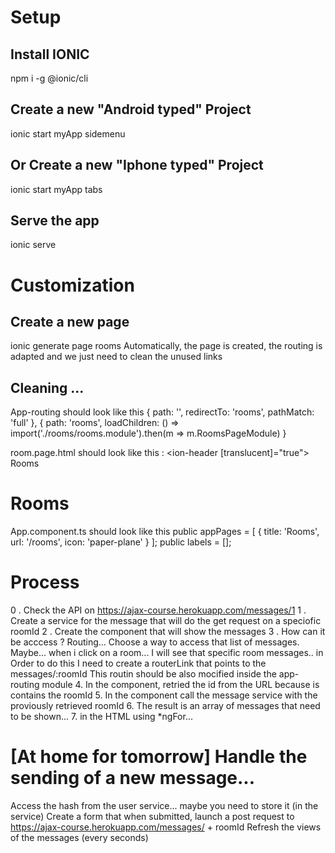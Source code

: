 # Setup
## Install IONIC
npm i -g @ionic/cli

## Create a new "Android typed" Project
ionic start myApp sidemenu

## Or Create a new "Iphone typed" Project
ionic start myApp tabs

## Serve the app
ionic serve

# Customization

## Create a new page
ionic generate page rooms
Automatically, the page is created, the routing is adapted and we just need to clean the unused links

## Cleaning ...
App-routing should look like this
{
    path: '',
    redirectTo: 'rooms',
    pathMatch: 'full'
},
{
  path: 'rooms',
  loadChildren: () => import('./rooms/rooms.module').then(m => m.RoomsPageModule)
}

room.page.html should look like this :
<ion-header [translucent]="true">
  <ion-toolbar>
    <ion-buttons slot="start">
      <ion-menu-button></ion-menu-button>
    </ion-buttons>
    <ion-title>Rooms</ion-title>
  </ion-toolbar>
</ion-header>

<ion-content>
  <h1>Rooms</h1>
</ion-content>

App.component.ts should look like this
  public appPages = [
    {
      title: 'Rooms',
      url: '/rooms',
      icon: 'paper-plane'
    }
  ];
  public labels = [];


# Process
0 . Check the API on https://ajax-course.herokuapp.com/messages/1
1 . Create a service for the message that will do the get request on a speciofic roomId
2 . Create the component that will show the messages
3 . How can it be acccess ? Routing... Choose a way to access that list of messages.
  Maybe... when i click on a room... I will see that specific room messages..
  in Order to do this I need to create a routerLink that points to the messages/:roomId
  This routin should be also mocified inside the app-routing module
4. In the component, retried the id from the URL because is contains the roomId
5. In the component call the message service with the proviously retrieved roomId
6. The result is an array of messages that need to be shown...
7. in the HTML using *ngFor...

# [At home for tomorrow] Handle the sending of a new message...
Access the hash from the user service... maybe you need to store it (in the service)
Create a form that when submitted, launch a post request to https://ajax-course.herokuapp.com/messages/ + roomId
Refresh the views of the messages (every seconds)